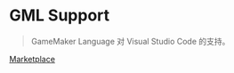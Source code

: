 # GML Support

> GameMaker Language 对 Visual Studio Code 的支持。

[Marketplace](https://marketplace.visualstudio.com/items?itemName=liaronce.gml-support)
